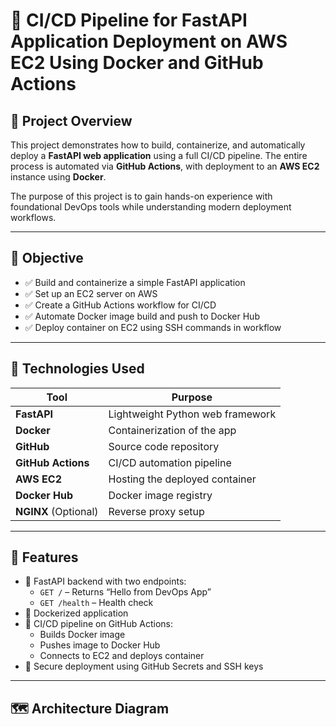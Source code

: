 # 🚀 CI/CD Pipeline for FastAPI Application Deployment on AWS EC2 Using Docker and GitHub Actions

## 📌 Project Overview

This project demonstrates how to build, containerize, and automatically deploy a **FastAPI web application** using a full CI/CD pipeline. The entire process is automated via **GitHub Actions**, with deployment to an **AWS EC2** instance using **Docker**.

The purpose of this project is to gain hands-on experience with foundational DevOps tools while understanding modern deployment workflows.

---

## 🎯 Objective

- ✅ Build and containerize a simple FastAPI application
- ✅ Set up an EC2 server on AWS
- ✅ Create a GitHub Actions workflow for CI/CD
- ✅ Automate Docker image build and push to Docker Hub
- ✅ Deploy container on EC2 using SSH commands in workflow

---

## 🔧 Technologies Used

| Tool          | Purpose                           |
|---------------|-----------------------------------|
| **FastAPI**   | Lightweight Python web framework  |
| **Docker**    | Containerization of the app       |
| **GitHub**    | Source code repository            |
| **GitHub Actions** | CI/CD automation pipeline |
| **AWS EC2**   | Hosting the deployed container    |
| **Docker Hub**| Docker image registry             |
| **NGINX** (Optional) | Reverse proxy setup        |

---

## 🧱 Features

- 🧩 FastAPI backend with two endpoints:
  - `GET /` – Returns “Hello from DevOps App”
  - `GET /health` – Health check
- 🐳 Dockerized application
- 🔄 CI/CD pipeline on GitHub Actions:
  - Builds Docker image
  - Pushes image to Docker Hub
  - Connects to EC2 and deploys container
- 🔐 Secure deployment using GitHub Secrets and SSH keys

---

## 🗺️ Architecture Diagram


